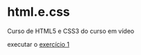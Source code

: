 # html.e.css
 Curso de HTML5 e CSS3 do curso em vídeo

executar o <a href="https://bernardobortoloto.github.io/html-e-css/ex001/index.html">exercício 1</a>